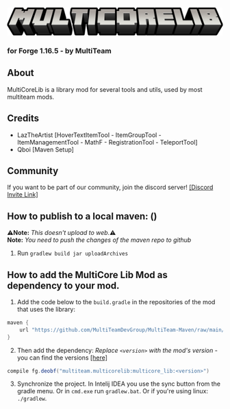 
![Arcadia Logo](https://raw.githubusercontent.com/MultiTeamDevGroup/MultiCore-Lib/main/src/main/resources/multicore_lib_logo.png)
### for Forge 1.16.5 - by MultiTeam

## About
MultiCoreLib is a library mod for several tools and utils, used by most multiteam mods.

## Credits
- LazTheArtist [HoverTextItemTool - ItemGroupTool - ItemManagementTool - MathF - RegistrationTool - TeleportTool]
- Qboi [Maven Setup]
  
## Community
If you want to be part of our community, join the discord server!
[[Discord Invite Link]](https://discord.gg/rudHdrJ)

## How to publish to a local maven: ()
:warning:**Note:** *This doesn't upload to web.*:warning:  
**Note:** *You need to push the changes of the maven repo to github*
1. Run  `gradlew build jar uploadArchives`  

## How to add the MultiCore Lib Mod as dependency to your mod.
1. Add the code below to the `build.gradle` in the repositories of the mod that uses the library:  
```gradle
maven {
    url "https://github.com/MultiTeamDevGroup/MultiTeam-Maven/raw/main/"
}
```
2. Then add the dependency: *Replace `<version>` with the mod's version* - you can find the versions [[here]](https://github.com/MultiTeamDevGroup/MultiTeam-Maven/tree/main/multiteam/multicorelib/multicore_lib)
```gradle
compile fg.deobf("multiteam.multicorelib:multicore_lib:<version>")
```
3. Synchronize the project. In Intelij IDEA you use the sync button from the gradle menu. Or in `cmd.exe` run `gradlew.bat`. Or if you're using linux: `./gradlew`.

